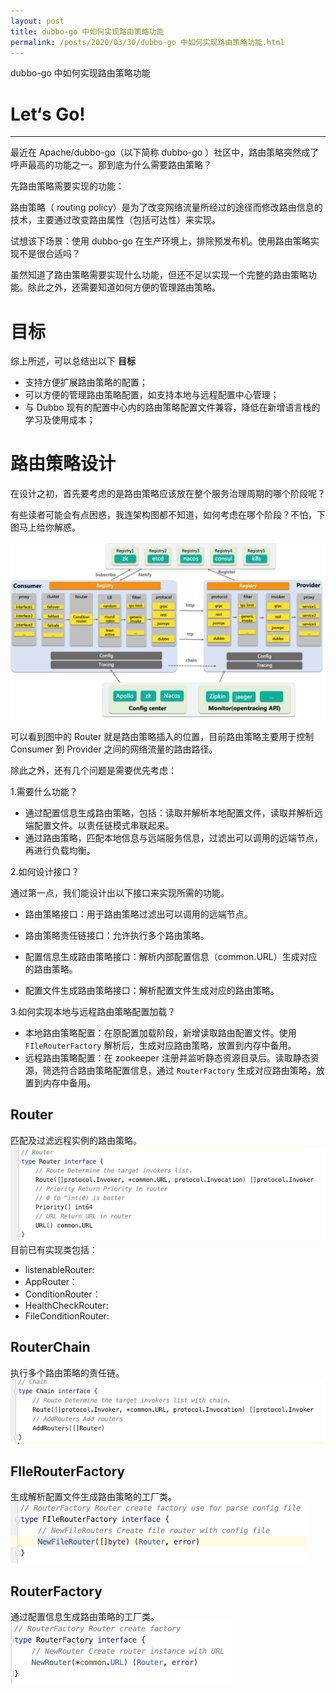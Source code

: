 ```yaml
---
layout: post
title: dubbo-go 中如何实现路由策略功能
permalink: /posts/2020/03/30/dubbo-go 中如何实现路由策略功能.html
---
```


dubbo-go 中如何实现路由策略功能

# Let‘s Go!
-----

最近在 Apache/dubbo-go（以下简称 dubbo-go ）社区中，路由策略突然成了呼声最高的功能之一。那到底为什么需要路由策略？

先路由策略需要实现的功能：

路由策略（ routing policy）是为了改变网络流量所经过的途径而修改路由信息的技术，主要通过改变路由属性（包括可达性）来实现。

试想该下场景：使用 dubbo-go 在生产环境上，排除预发布机。使用路由策略实现不是很合适吗？

虽然知道了路由策略需要实现什么功能，但还不足以实现一个完整的路由策略功能。除此之外，还需要知道如何方便的管理路由策略。

# 目标

综上所述，可以总结出以下 **目标**

* 支持方便扩展路由策略的配置；
* 可以方便的管理路由策略配置，如支持本地与远程配置中心管理；
* 与 Dubbo 现有的配置中心内的路由策略配置文件兼容，降低在新增语言栈的学习及使用成本；

# 路由策略设计

在设计之初，首先要考虑的是路由策略应该放在整个服务治理周期的哪个阶段呢？

有些读者可能会有点困惑，我连架构图都不知道，如何考虑在哪个阶段？不怕，下图马上给你解惑。

![dubbo-go-arch.png](/images/dubbogo/router/dubbo-go-arch.png)

可以看到图中的 Router 就是路由策略插入的位置，目前路由策略主要用于控制 Consumer 到 Provider 之间的网络流量的路由路径。

除此之外，还有几个问题是需要优先考虑：

1.需要什么功能？

* 通过配置信息生成路由策略，包括：读取并解析本地配置文件，读取并解析远端配置文件。以责任链模式串联起来。
* 通过路由策略，匹配本地信息与远端服务信息，过滤出可以调用的远端节点，再进行负载均衡。

2.如何设计接口？

通过第一点，我们能设计出以下接口来实现所需的功能。

* 路由策略接口：用于路由策略过滤出可以调用的远端节点。

* 路由策略责任链接口：允许执行多个路由策略。

* 配置信息生成路由策略接口：解析内部配置信息（common.URL）生成对应的路由策略。

* 配置文件生成路由策略接口：解析配置文件生成对应的路由策略。

3.如何实现本地与远程路由策略配置加载？

* 本地路由策略配置：在原配置加载阶段，新增读取路由配置文件。使用 ```FIleRouterFactory``` 解析后，生成对应路由策略，放置到内存中备用。
* 远程路由策略配置：在 zookeeper 注册并监听静态资源目录后。读取静态资源，筛选符合路由策略配置信息，通过 ```RouterFactory``` 生成对应路由策略，放置到内存中备用。


## Router
匹配及过滤远程实例的路由策略。
![router.png](/images/dubbogo/router/router.png)
目前已有实现类包括：
* listenableRouter: 
* AppRouter：
* ConditionRouter：
* HealthCheckRouter:
* FileConditionRouter:


## RouterChain
执行多个路由策略的责任链。
![router-chain.png](/images/dubbogo/router/router-chain.png)

## FIleRouterFactory
生成解析配置文件生成路由策略的工厂类。
![file-router-factory.png](/images/dubbogo/router/file-router-factory.png)

## RouterFactory
通过配置信息生成路由策略的工厂类。
![router-factory.png](/images/dubbogo/router/router-factory.png)